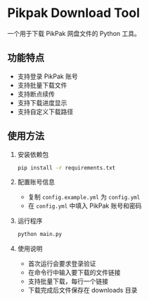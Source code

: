 # Pikpak Download Tool

一个用于下载 PikPak 网盘文件的 Python 工具。

## 功能特点

- 支持登录 PikPak 账号
- 支持批量下载文件
- 支持断点续传
- 支持下载进度显示
- 支持自定义下载路径

## 使用方法

1. 安装依赖包
   ```bash
   pip install -r requirements.txt
   ```

2. 配置账号信息
   - 复制 `config.example.yml` 为 `config.yml`
   - 在 `config.yml` 中填入 PikPak 账号和密码

3. 运行程序
   ```bash
   python main.py
   ```

4. 使用说明
   - 首次运行会要求登录验证
   - 在命令行中输入要下载的文件链接
   - 支持批量下载，每行一个链接
   - 下载完成后文件保存在 downloads 目录
